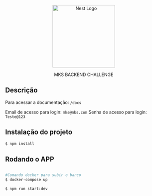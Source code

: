 <p align="center">
  <a href="http://nestjs.com/" target="blank"><img src="https://nestjs.com/img/logo-small.svg" width="200" alt="Nest Logo" /></a>
</p>

[circleci-image]: https://img.shields.io/circleci/build/github/nestjs/nest/master?token=abc123def456
[circleci-url]: https://circleci.com/gh/nestjs/nest

  <p align="center">MKS BACKEND CHALLENGE

## Descrição

Para acessar a documentação: `/docs`

Email de acesso para login: `mks@mks.com`
Senha de acesso para login: `Teste@123`

## Instalação do projeto

```bash
$ npm install
```

## Rodando o APP

```bash

#Comando docker para subir o banco
$ docker-compose up

$ npm run start:dev


```
